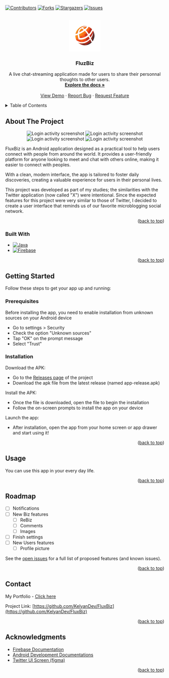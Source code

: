 <a id="readme-top"></a>

[![Contributors][contributors-shield]][contributors-url]
[![Forks][forks-shield]][forks-url]
[![Stargazers][stars-shield]][stars-url]
[![Issues][issues-shield]][issues-url]
<!--[![MIT License][license-shield]][license-url]
[![LinkedIn][linkedin-shield]][linkedin-url] -->

<!-- PROJECT LOGO -->
<br />
<div align="center">
  <a href="https://github.com/KelyanDev/FluxBiz">
    <img src="app/src/main/res/drawable/logo.png" alt="Logo" width="100" height="100">
  </a>

<h3 align="center">FluzBiz</h3>

  <p align="center">
    A live chat-streaming application made for users to share their personnal thoughts to other users.
    <br />
    <a href="https://github.com/KelyanDev/FluxBiz"><strong>Explore the docs »</strong></a>
    <br />
    <br />
    <a href="https://github.com/KelyanDev/FluxBiz">View Demo</a>
    ·
    <a href="https://github.com/KelyanDev/FluxBiz/issues/new?labels=bug&template=bug-report---.md">Report Bug</a>
    ·
    <a href="https://github.com/KelyanDev/FluxBiz/issues/new?labels=enhancement&template=feature-request---.md">Request Feature</a>
  </p>
</div>



<!-- TABLE OF CONTENTS -->
<details>
  <summary>Table of Contents</summary>
  <ol>
    <li>
      <a href="#about-the-project">About The Project</a>
      <ul>
        <li><a href="#built-with">Built With</a></li>
      </ul>
    </li>
    <li>
      <a href="#getting-started">Getting Started</a>
      <ul>
        <li><a href="#prerequisites">Prerequisites</a></li>
        <li><a href="#installation">Installation</a></li>
      </ul>
    </li>
    <li><a href="#usage">Usage</a></li>
    <li><a href="#roadmap">Roadmap</a></li>
    <!--<li><a href="#contributing">Contributing</a></li>
    <li><a href="#license">License</a></li>-->
    <li><a href="#contact">Contact</a></li>
    <li><a href="#acknowledgments">Acknowledgments</a></li>
  </ol>
</details>



<!-- ABOUT THE PROJECT -->
## About The Project

<!--[![Product Name Screen Shot][product-screenshot]](https://example.com)-->
<div align="center">
  <img src="https://github.com/user-attachments/assets/abea8858-3218-48db-8cb0-0cbf90c0ad47" alt="Login activity screenshot"> <!-- Login Activity-->
  <img src="https://github.com/user-attachments/assets/1e6e09c1-7c70-4d02-b513-31b89056036d" alt="Login activity screenshot"> <!-- Main Activity-->
  <img src="https://github.com/user-attachments/assets/3f084169-8c0f-4576-b479-71a36379bbee" alt="Login activity screenshot"> <!-- Profil Activity-->
  <img src="https://github.com/user-attachments/assets/1c67001c-f208-430f-97a2-6ea7bca5e4cc" alt="Login activity screenshot"> <!-- Biz Creation Activity-->
</div>

<!-- Here's a blank template to get started: To avoid retyping too much info. Do a search and replace with your text editor for the following: `KelyanDev`, `FluxBiz`, `twitter_handle`, `linkedin_username`, `email_client`, `email`, `project_title`, `project_description`
 -->

FluxBiz is an Android application designed as a practical tool to help users connect with people from around the world. It provides a user-friendly platform for anyone looking to meet and chat with others online, making it easier to connect with peoples.   

With a clean, modern interface, the app is tailored to foster daily discoveries, creating a valuable experience for users in their personal lives.    

    
This project was developed as part of my studies; the similarities with the Twitter application (now called "X") were intentional. Since the expected features for this project were very similar to those of Twitter, I decided to create a user interface that reminds us of our favorite microblogging social network.

<p align="right">(<a href="#readme-top">back to top</a>)</p>



### Built With

* [![Java][Java.com]][Java-url]
* [![Firebase][Firebase.com]][Firebase-url]

<p align="right">(<a href="#readme-top">back to top</a>)</p>



<!-- GETTING STARTED -->
## Getting Started

Follow these steps to get your app up and running:

### Prerequisites

Before installing the app, you need to enable installation from unknown sources on your Android device

- Go to settings > Security
- Check the option "Unknown sources"
- Tap "OK" on the prompt message
- Select "Trust"

### Installation

Download the APK:
- Go to the [Releases page](https://github.com/KelyanDev/FluxBiz/releases) of the project
- Download the apk file from the latest release (named app-release.apk)

Install the APK:
- Once the file is downloaded, open the file to begin the installation
- Follow the on-screen prompts to install the app on your device

Launch the app:
- After installation, open the app from your home screen or app drawer and start using it!

<p align="right">(<a href="#readme-top">back to top</a>)</p>


<!-- USAGE EXAMPLES -->
## Usage

You can use this app in your every day life.

<!-- _For more examples, please refer to the [Documentation](https://example.com)_ -->

<p align="right">(<a href="#readme-top">back to top</a>)</p>



<!-- ROADMAP -->
## Roadmap

- [ ] Notifications
- [ ] New Biz features
    - [ ] ReBiz
    - [ ] Comments
    - [ ] Images
- [ ] Finish settings
- [ ] New Users features
    - [ ] Profile picture

See the [open issues](https://github.com/KelyanDev/FluxBiz/issues) for a full list of proposed features (and known issues).

<p align="right">(<a href="#readme-top">back to top</a>)</p>



<!-- CONTRIBUTING 
## Contributing

Contributions are what make the open source community such an amazing place to learn, inspire, and create. Any contributions you make are **greatly appreciated**.

If you have a suggestion that would make this better, please fork the repo and create a pull request. You can also simply open an issue with the tag "enhancement".
Don't forget to give the project a star! Thanks again!

1. Fork the Project
2. Create your Feature Branch (`git checkout -b feature/AmazingFeature`)
3. Commit your Changes (`git commit -m 'Add some AmazingFeature'`)
4. Push to the Branch (`git push origin feature/AmazingFeature`)
5. Open a Pull Request

<p align="right">(<a href="#readme-top">back to top</a>)</p>

### Top contributors:

<a href="https://github.com/KelyanDev/FluxBiz/graphs/contributors">
  <img src="https://contrib.rocks/image?repo=KelyanDev/FluxBiz" alt="contrib.rocks image" />
</a>


-->
<!-- LICENSE -->

<!-- CONTACT -->
## Contact

My Portfolio - [Click here](https://kelyandev.github.io/)

Project Link: [https://github.com/KelyanDev/FluxBiz](https://github.com/KelyanDev/FluxBiz)

<p align="right">(<a href="#readme-top">back to top</a>)</p>



<!-- ACKNOWLEDGMENTS -->
## Acknowledgments

* [Firebase Documentation](https://firebase.google.com/docs)
* [Android Development Documentations](https://developer.android.com/develop)
* [Twitter UI Screen (figma)](https://www.figma.com/design/PRfjPuuzAXYc3eQWx9KMlr/Twitter-UI-Screens-(Community)?node-id=4-1224&p=f&t=VcyvTjw6kGAHEOSD-0)

<p align="right">(<a href="#readme-top">back to top</a>)</p>



<!-- MARKDOWN LINKS & IMAGES -->
<!-- https://www.markdownguide.org/basic-syntax/#reference-style-links -->
[contributors-shield]: https://img.shields.io/github/contributors/KelyanDev/FluxBiz.svg?style=for-the-badge
[contributors-url]: https://github.com/KelyanDev/FluxBiz/graphs/contributors
[forks-shield]: https://img.shields.io/github/forks/KelyanDev/FluxBiz.svg?style=for-the-badge
[forks-url]: https://github.com/KelyanDev/FluxBiz/network/members
[stars-shield]: https://img.shields.io/github/stars/KelyanDev/FluxBiz.svg?style=for-the-badge
[stars-url]: https://github.com/KelyanDev/FluxBiz/stargazers
[issues-shield]: https://img.shields.io/github/issues/KelyanDev/FluxBiz.svg?style=for-the-badge
[issues-url]: https://github.com/KelyanDev/FluxBiz/issues
[license-shield]: https://img.shields.io/github/license/KelyanDev/FluxBiz.svg?style=for-the-badge
[license-url]: https://github.com/KelyanDev/FluxBiz/blob/master/LICENSE.txt
[linkedin-shield]: https://img.shields.io/badge/-LinkedIn-black.svg?style=for-the-badge&logo=linkedin&colorB=555
[linkedin-url]: https://linkedin.com/in/linkedin_username

[Java.com]: https://img.shields.io/badge/java-%23ED8B00.svg?style=for-the-badge&logo=openjdk&logoColor=white
[Java-url]: [https://nextjs.org/](https://www.w3schools.com/java/)
[Firebase.com]: https://img.shields.io/badge/firebase-ffca28?style=for-the-badge&logo=firebase&logoColor=black
[Firebase-url]: [https://reactjs.org/](https://firebase.google.com/)

